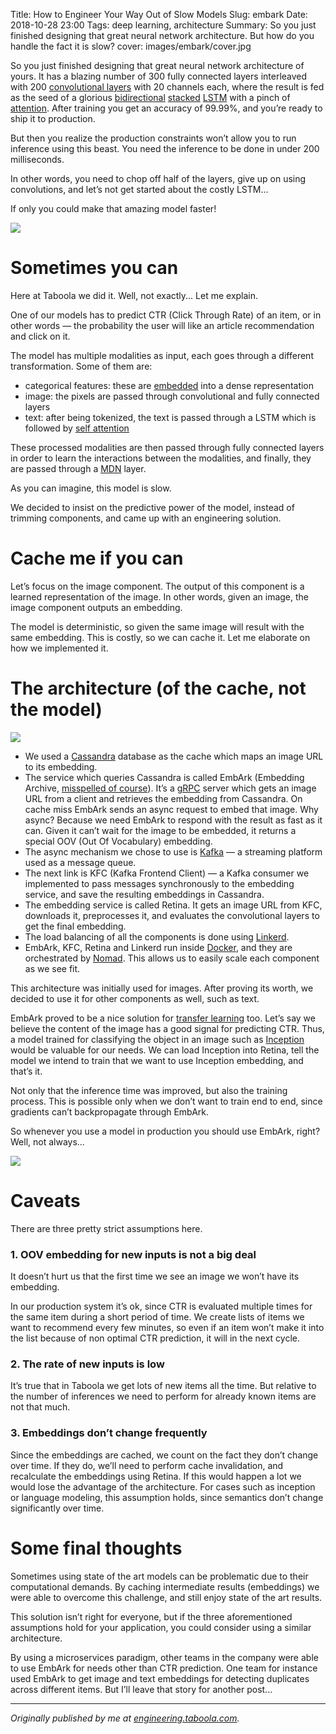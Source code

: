 Title: How to Engineer Your Way Out of Slow Models
Slug: embark
Date: 2018-10-28 23:00
Tags: deep learning, architecture
Summary: So you just finished designing that great neural network architecture. But how do you handle the fact it is slow?
cover: images/embark/cover.jpg

So you just finished designing that great neural network architecture of yours.
It has a blazing number of 300 fully connected layers interleaved with 200
[convolutional
layers](https://en.wikipedia.org/wiki/Convolutional_neural_network#Convolutional)
with 20 channels each, where the result is fed as the seed of a glorious
[bidirectional](https://en.wikipedia.org/wiki/Bidirectional_recurrent_neural_networks)
[stacked](https://machinelearningmastery.com/stacked-long-short-term-memory-networks/)
[LSTM](http://colah.github.io/posts/2015-08-Understanding-LSTMs/) with a pinch
of
[attention](http://www.wildml.com/2016/01/attention-and-memory-in-deep-learning-and-nlp/).
After training you get an accuracy of 99.99%, and you’re ready to ship it to
production.

But then you realize the production constraints won’t allow you to run inference
using this beast. You need the inference to be done in under 200 milliseconds.

In other words, you need to chop off half of the layers, give up on using
convolutions, and let’s not get started about the costly LSTM...

If only you could make that amazing model faster!

![](images/embark/sad.jpg)


# Sometimes you can
Here at Taboola we did it. Well, not exactly... Let me explain.

One of our models has to predict CTR (Click Through Rate) of an item, or in
other words — the probability the user will like an article recommendation and
click on it.

The model has multiple modalities as input, each goes through a different
transformation. Some of them are:

* categorical features: these are
[embedded](https://engineering.taboola.com/using-word2vec-better-embeddings-categorical-features/)
into a dense representation
* image: the pixels are passed through convolutional and fully connected layers
* text: after being tokenized, the text is passed through a LSTM which is followed
by [self attention](https://arxiv.org/abs/1703.03130)

These processed modalities are then passed through fully connected layers in
order to learn the interactions between the modalities, and finally, they are
passed through a
[MDN](https://engineering.taboola.com/uncertainty-ctr-prediction-one-model-clarify)
layer.

As you can imagine, this model is slow.

We decided to insist on the predictive power of the model, instead of trimming
components, and came up with an engineering solution.


# Cache me if you can
Let’s focus on the image component. The output of this component is a learned
representation of the image. In other words, given an image, the image component
outputs an embedding.

The model is deterministic, so given the same image will result with the same
embedding. This is costly, so we can cache it. Let me elaborate on how we
implemented it.

# The architecture (of the cache, not the model)

![](images/embark/architecture.png)

* We used a [Cassandra](http://cassandra.apache.org/) database as the cache which
maps an image URL to its embedding.
* The service which queries Cassandra is called EmbArk (Embedding Archive,
[misspelled of
course](https://techcrunch.com/2017/05/20/the-bizarre-naming-trends-that-modern-startups-follow/)).
It’s a [gRPC](https://grpc.io/) server which gets an image URL from a client and
retrieves the embedding from Cassandra. On cache miss EmbArk sends an async
request to embed that image. Why async? Because we need EmbArk to respond with
the result as fast as it can. Given it can’t wait for the image to be embedded,
it returns a special OOV (Out Of Vocabulary) embedding.
* The async mechanism we chose to use is [Kafka](https://kafka.apache.org/) — a
streaming platform used as a message queue.
* The next link is KFC (Kafka Frontend Client) — a Kafka consumer we implemented
to pass messages synchronously to the embedding service, and save the resulting
embeddings in Cassandra.
* The embedding service is called Retina. It gets an image URL from KFC, downloads
it, preprocesses it, and evaluates the convolutional layers to get the final
embedding.
* The load balancing of all the components is done using
[Linkerd](https://linkerd.io/).
* EmbArk, KFC, Retina and Linkerd run inside [Docker](https://www.docker.com/),
and they are orchestrated by [Nomad](https://www.nomadproject.io/). This allows
us to easily scale each component as we see fit.

This architecture was initially used for images. After proving its worth, we
decided to use it for other components as well, such as text.

EmbArk proved to be a nice solution for [transfer
learning](https://arxiv.org/abs/1403.6382) too. Let’s say we believe the content
of the image has a good signal for predicting CTR. Thus, a model trained for
classifying the object in an image such as
[Inception](https://ai.googleblog.com/2016/03/train-your-own-image-classifier-with.html)
would be valuable for our needs. We can load Inception into Retina, tell the
model we intend to train that we want to use Inception embedding, and that’s it.

Not only that the inference time was improved, but also the training process.
This is possible only when we don’t want to train end to end, since gradients
can’t backpropagate through EmbArk.

So whenever you use a model in production you should use EmbArk, right? Well,
not always...

![](images/embark/nope.jpg)


# Caveats
There are three pretty strict assumptions here.

### 1. OOV embedding for new inputs is not a big deal
It doesn’t hurt us that the first time we see an image we won’t have its
embedding.

In our production system it’s ok, since CTR is evaluated multiple times for the
same item during a short period of time. We create lists of items we want to
recommend every few minutes, so even if an item won’t make it into the list
because of non optimal CTR prediction, it will in the next cycle.

### 2. The rate of new inputs is low
It’s true that in Taboola we get lots of new items all the time. But relative to
the number of inferences we need to perform for already known items are not that
much.

### 3. Embeddings don’t change frequently
Since the embeddings are cached, we count on the fact they don’t change over
time. If they do, we’ll need to perform cache invalidation, and recalculate the
embeddings using Retina. If this would happen a lot we would lose the advantage
of the architecture. For cases such as inception or language modeling, this
assumption holds, since semantics don’t change significantly over time.


# Some final thoughts
Sometimes using state of the art models can be problematic due to their
computational demands. By caching intermediate results (embeddings) we were able
to overcome this challenge, and still enjoy state of the art results.

This solution isn’t right for everyone, but if the three aforementioned
assumptions hold for your application, you could consider using a similar
architecture.

By using a microservices paradigm, other teams in the company were able to use
EmbArk for needs other than CTR prediction. One team for instance used EmbArk to
get image and text embeddings for detecting duplicates across different items.
But I’ll leave that story for another post...

---

*Originally published by me at
[engineering.taboola.com](https://engineering.taboola.com/engineer-way-slow-models).*
